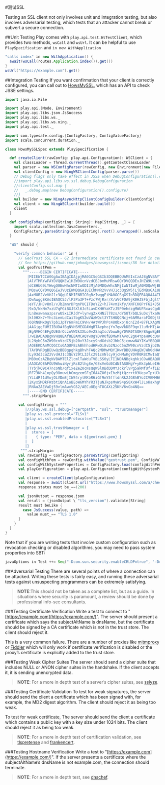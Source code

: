 #测试SSL

Testing an SSL client not only involves unit and integration testing, but also involves adversarial testing, which tests that an attacker cannot break or subvert a secure connection.


##Unit Testing
Play comes with `play.api.test.WsTestClient`, which provides two methods, `wsCall` and `wsUrl`. It can be helpful to use `PlaySpecification` and `in new WithApplication`

```scala
"calls index" in new WithApplication() {
  await(wsCall(routes.Application.index()).get())	
}
wsUrl("https://example.com").get()
```


##Integration Testing
If you want confirmation that your client is correctly configured, you can call out to [HowsMySSL](https://www.howsmyssl.com/s/api.html), which has an API to check JSSE settings.

```scala
import java.io.File

import play.api.{Mode, Environment}
import play.api.libs.json.JsSuccess
import play.api.libs.ws._
import play.api.libs.ws.ning._
import play.api.test._

import com.typesafe.config.{ConfigFactory, ConfigValueFactory}
import scala.concurrent.duration._

class HowsMySSLSpec extends PlaySpecification {

  def createClient(rawConfig: play.api.Configuration): WSClient = {
    val classLoader = Thread.currentThread().getContextClassLoader
    val parser = new WSConfigParser(rawConfig, new Environment(new File("."), classLoader, Mode.Test))
    val clientConfig = new NingWSClientConfig(parser.parse())
    // Debug flags only take effect in JSSE when DebugConfiguration().configure is called.
    //import play.api.libs.ws.ssl.debug.DebugConfiguration
    //clientConfig.ssl.map {
    //   _.debug.map(new DebugConfiguration().configure)
    //}
    val builder = new NingAsyncHttpClientConfigBuilder(clientConfig)
    val client = new NingWSClient(builder.build())
    client
  }

  def configToMap(configString: String): Map[String, _] = {
    import scala.collection.JavaConverters._
    ConfigFactory.parseString(configString).root().unwrapped().asScala.toMap
  }

  "WS" should {

    "verify common behavior" in {
      // GeoTrust SSL CA - G2 intermediate certificate not found in cert chain!
      // See https://github.com/jmhodges/howsmyssl/issues/38 for details.
      val geoTrustPem =
        """-----BEGIN CERTIFICATE-----
          |MIIEWTCCA0GgAwIBAgIDAjpjMA0GCSqGSIb3DQEBBQUAMEIxCzAJBgNVBAYT
          |AlVTMRYwFAYDVQQKEw1HZW9UcnVzdCBJbmMuMRswGQYDVQQDExJHZW9UcnVz
          |dCBHbG9iYWwgQ0EwHhcNMTIwODI3MjA0MDQwWhcNMjIwNTIwMjA0MDQwWjBE
          |MQswCQYDVQQGEwJVUzEWMBQGA1UEChMNR2VvVHJ1c3QgSW5jLjEdMBsGA1UE
          |AxMUR2VvVHJ1c3QgU1NMIENBIC0gRzIwggEiMA0GCSqGSIb3DQEBAQUAA4IB
          |DwAwggEKAoIBAQC5J/lP2Pa3FT+Pzc7WjRxr/X/aVCFOA9jK0HJSFbjJgltY
          |eYT/JHJv8ml/vJbZmnrDPqnPUCITDoYZ2+hJ74vm1kfy/XNFCK6PrF62+J58
          |9xD/kkNm7xzU7qFGiBGJSXl6Jc5LavDXHHYaKTzJ5P0ehdzgMWUFRxasCgdL
          |LnBeawanazpsrwUSxLIRJdY+lynwg2xXHNil78zs/dYS8T/bQLSuDxjTxa9A
          |kl0HXk7+Yhc3iemLdCai7bgK52wVWzWQct3YTSHUQCNcj+6AMRaraFX0DjtU
          |6QRN8MxOgV7pb1JpTr6mFm1C9VH/4AtWPJhPc48Obxoj8cnI2d+87FLXAgMB
          |AAGjggFUMIIBUDAfBgNVHSMEGDAWgBTAephojYn7qwVkDBF9qn1luMrMTjAd
          |BgNVHQ4EFgQUEUrQcznVW2kIXLo9v2SaqIscVbwwEgYDVR0TAQH/BAgwBgEB
          |/wIBADAOBgNVHQ8BAf8EBAMCAQYwOgYDVR0fBDMwMTAvoC2gK4YpaHR0cDov
          |L2NybC5nZW90cnVzdC5jb20vY3Jscy9ndGdsb2JhbC5jcmwwNAYIKwYBBQUH
          |AQEEKDAmMCQGCCsGAQUFBzABhhhodHRwOi8vb2NzcC5nZW90cnVzdC5jb20w
          |TAYDVR0gBEUwQzBBBgpghkgBhvhFAQc2MDMwMQYIKwYBBQUHAgEWJWh0dHA6
          |Ly93d3cuZ2VvdHJ1c3QuY29tL3Jlc291cmNlcy9jcHMwKgYDVR0RBCMwIaQf
          |MB0xGzAZBgNVBAMTElZlcmlTaWduTVBLSS0yLTI1NDANBgkqhkiG9w0BAQUF
          |AAOCAQEAPOU9WhuiNyrjRs82lhg8e/GExVeGd0CdNfAS8HgY+yKk3phLeIHm
          |TYbjkQ9C47ncoNb/qfixeZeZ0cNsQqWSlOBdDDMYJckrlVPg5akMfUf+f1Ex
          |RF73Kh41opQy98nuwLbGmqzemSFqI6A4ZO6jxIhzMjtQzr+t03UepvTp+UJr
          |YLLdRf1dVwjOLVDmEjIWE4rylKKbR6iGf9mY5ffldnRk2JG8hBYo2CVEMH6C
          |2Kyx5MDkFWzbtiQnAioBEoW6MYhYR3TjuNJkpsMyWS4pS0XxW4lJLoKaxhgV
          |RNAuZAEVaDj59vlmAwxVG52/AECu8EgnTOCAXi25KhV6vGb4NQ==
          |-----END CERTIFICATE-----
        """.stripMargin

      val configString = """
         |//play.ws.ssl.debug=["certpath", "ssl", "trustmanager"]
         |play.ws.ssl.protocol="TLSv1"
         |play.ws.ssl.enabledProtocols=["TLSv1"]
         |
         |play.ws.ssl.trustManager = {
         |  stores = [
         |    { type: "PEM", data = ${geotrust.pem} }
         |  ]
         |}
       """.stripMargin
      val rawConfig = ConfigFactory.parseString(configString)
      val configWithPem = rawConfig.withValue("geotrust.pem", ConfigValueFactory.fromAnyRef(geoTrustPem))
      val configWithSystemProperties = ConfigFactory.load(configWithPem)
      val playConfiguration = play.api.Configuration(configWithSystemProperties)

      val client = createClient(playConfiguration)
      val response = await(client.url("https://www.howsmyssl.com/a/check").get())(5.seconds)
      response.status must be_==(200)

      val jsonOutput = response.json
      val result = (jsonOutput \ "tls_version").validate[String]
      result must beLike {
        case JsSuccess(value, path) =>
          value must_== "TLS 1.0"
      }
    }
  }
}
```

Note that if you are writing tests that involve custom configuration such as revocation checking or disabled algorithms, you may need to pass system properties into SBT:

```scala
javaOptions in Test ++= Seq("-Dcom.sun.security.enableCRLDP=true", "-Dcom.sun.net.ssl.checkRevocation=true", "-Djavax.net.debug=all")
```


##Adversarial Testing
There are several points of where a connection can be attacked. Writing these tests is fairly easy, and running these adversarial tests against unsuspecting programmers can be extremely satisfying.

> **NOTE**:This should not be taken as a complete list, but as a guide. In situations where security is paramount, a review should be done by professional info-sec consultants.

###Testing Certificate Verification
Write a test to connect to "[https://example.com](https://example.com/)". The server should present a certificate which says the subjectAltName is dnsName, but the certificate should be signed by a CA certificate which is not in the trust store. The client should reject it.

This is a very common failure. There are a number of proxies like [mitmproxy](https://mitmproxy.org/) or [Fiddler](http://www.telerik.com/fiddler) which will only work if certificate verification is disabled or the proxy’s certificate is explicitly added to the trust store.

###Testing Weak Cipher Suites
The server should send a cipher suite that includes NULL or ANON cipher suites in the handshake. If the client accepts it, it is sending unencrypted data.

> **NOTE**: For a more in depth test of a server’s cipher suites, see [sslyze](https://github.com/iSECPartners/sslyze).

###Testing Certificate Validation
To test for weak signatures, the server should send the client a certificate which has been signed with, for example, the MD2 digest algorithm. The client should reject it as being too weak.

To test for weak certificate, The server should send the client a certificate which contains a public key with a key size under 1024 bits. The client should reject it as being too weak.

> **NOTE**: For a more in depth test of certification validation, see [tlspretense](https://github.com/iSECPartners/tlspretense) and [frankencert](https://github.com/sumanj/frankencert).

###Testing Hostname Verification
Write a test to "[https://example.com](https://example.com/)". If the server presents a certificate where the subjectAltName’s dnsName is not example.com, the connection should terminate.

> **NOTE**: For a more in depth test, see [dnschef](https://tersesystems.com/2014/03/31/testing-hostname-verification/).